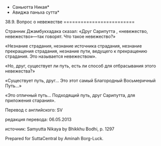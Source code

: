 * Саньютта Никая*
* Авиджа паньха сутта*

38\.9\. Вопрос о невежестве
\=\=\=\=\=\=\=\=\=\=\=\=\=\=\=\=\=\=\=\=\=\=\=\=\=

Странник Джамбукхадака сказал: «Друг Сарипутта , «невежество, невежество»—так говорят\. Что такое невежество?»

«Незнание страдания, незнание источника страдания, незнание прекращения страдания, незнание пути, ведущего к прекращению страдания\. Это называется невежеством»\.

«Но, друг, существует ли путь, есть ли способ для отбрасывания этого невежества?»

«Существует путь, друг… Это этот самый Благородный Восьмеричный Путь…»

«Это отличный путь… Подходящий путь, друг Сарипутта, для приложения старания»\.

Перевод с английского: SV

редакция перевода: 06\.05\.2013

источник: Samyutta Nikaya by Bhikkhu Bodhi, p\. 1297

Prepared for SuttaCentral by Aminah Borg\-Luck\.